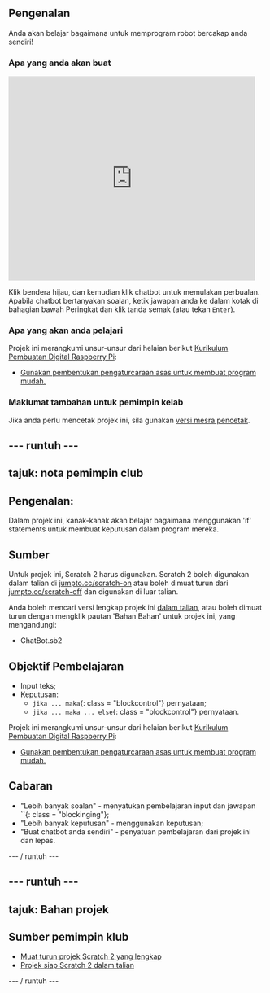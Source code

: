 ## Pengenalan

Anda akan belajar bagaimana untuk memprogram robot bercakap anda sendiri!

### Apa yang anda akan buat

<div class="scratch-preview">
  <iframe allowtransparency="true" width="485" height="402" src="https://scratch.mit.edu/projects/embed/26762091/?autostart=false" frameborder="0"></iframe>
</div>

Klik bendera hijau, dan kemudian klik chatbot untuk memulakan perbualan. Apabila chatbot bertanyakan soalan, ketik jawapan anda ke dalam kotak di bahagian bawah Peringkat dan klik tanda semak (atau tekan `Enter`).

### Apa yang akan anda pelajari

Projek ini merangkumi unsur-unsur dari helaian berikut [Kurikulum Pembuatan Digital Raspberry Pi](http://rpf.io/curriculum):

+ [Gunakan pembentukan pengaturcaraan asas untuk membuat program mudah.](https://www.raspberrypi.org/curriculum/programming/creator)

### Maklumat tambahan untuk pemimpin kelab

Jika anda perlu mencetak projek ini, sila gunakan [versi mesra pencetak](https://projects.raspberrypi.org/en/projects/chatbot/print).

## \--- runtuh \---

## tajuk: nota pemimpin club

## Pengenalan:

Dalam projek ini, kanak-kanak akan belajar bagaimana menggunakan 'if' statements untuk membuat keputusan dalam program mereka.

## Sumber

Untuk projek ini, Scratch 2 harus digunakan. Scratch 2 boleh digunakan dalam talian di [jumpto.cc/scratch-on](http://jumpto.cc/scratch-on) atau boleh dimuat turun dari [jumpto.cc/scratch-off](http://jumpto.cc/scratch-off) dan digunakan di luar talian.

Anda boleh mencari versi lengkap projek ini [dalam talian](http://scratch.mit.edu/projects/26762091/#editor), atau boleh dimuat turun dengan mengklik pautan 'Bahan Bahan' untuk projek ini, yang mengandungi:

+ ChatBot.sb2

## Objektif Pembelajaran

+ Input teks;
+ Keputusan: 
    + `jika ... maka`{: class = "blockcontrol"} pernyataan;
    + `jika ... maka ... else`{: class = "blockcontrol"} pernyataan.

Projek ini merangkumi unsur-unsur dari helaian berikut [Kurikulum Pembuatan Digital Raspberry Pi](http://rpf.io/curriculum):

+ [Gunakan pembentukan pengaturcaraan asas untuk membuat program mudah.](https://www.raspberrypi.org/curriculum/programming/creator)

## Cabaran

+ "Lebih banyak soalan" - menyatukan pembelajaran input dan jawapan ``{: class = "blockinging"};
+ "Lebih banyak keputusan" - menggunakan keputusan;
+ "Buat chatbot anda sendiri" - penyatuan pembelajaran dari projek ini dan lepas.

\--- / runtuh \---

## \--- runtuh \---

## tajuk: Bahan projek

## Sumber pemimpin klub

+ [Muat turun projek Scratch 2 yang lengkap](resources/ChatBot.sb2)
+ [Projek siap Scratch 2 dalam talian](http://scratch.mit.edu/projects/26762091/#editor)

\--- / runtuh \---